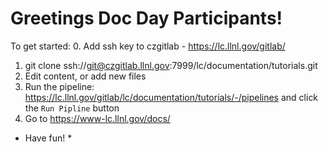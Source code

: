 Greetings Doc Day Participants!
===============================

To get started:
0. Add ssh key to czgitlab - https://lc.llnl.gov/gitlab/
1. git clone ssh://git@czgitlab.llnl.gov:7999/lc/documentation/tutorials.git
2. Edit content, or add new files
3. Run the pipeline: https://lc.llnl.gov/gitlab/lc/documentation/tutorials/-/pipelines and click the `Run Pipline` button
4. Go to https://www-lc.llnl.gov/docs/

* Have fun! *
